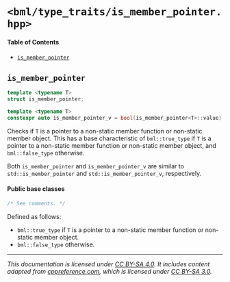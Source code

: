 # `<bml/type_traits/is_member_pointer.hpp>`
#### Table of Contents
- [`is_member_pointer`](#is_member_pointer)

## `is_member_pointer`
```c++
template <typename T>
struct is_member_pointer;

template <typename T>
constexpr auto is_member_pointer_v = bool(is_member_pointer<T>::value);
```
Checks if `T` is a pointer to a non-static member function or non-static member object. This has a
base characteristic of `bml::true_type` if `T` is a pointer to a non-static member function or
non-static member object, and `bml::false_type` otherwise.

Both `is_member_pointer` and `is_member_pointer_v` are similar to `std::is_member_pointer` and
`std::is_member_pointer_v`, respectively.

#### Public base classes
```c++
/* See comments. */
```
Defined as follows:

- `bml::true_type` if `T` is a pointer to a non-static member function or non-static member object.
- `bml::false_type` otherwise.

---
*This documentation is licensed under [CC BY-SA 4.0][1]. It includes content adapted from
[cppreference.com][2], which is licensed under [CC BY-SA 3.0][3].*

[1]: https://creativecommons.org/licenses/by-sa/4.0
[2]: https://en.cppreference.com
[3]: https://creativecommons.org/licenses/by-sa/3.0
